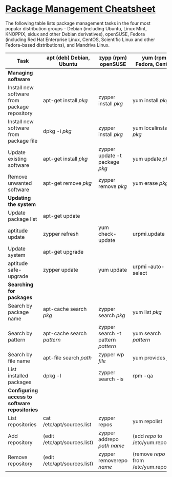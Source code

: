 # [Package Management Cheatsheet](http://lpilinux.com/package-management-cheatsheet.htmlt)

The following table lists package management tasks in the four most popular distribution groups – Debian (including Ubuntu, Linux Mint, KNOPPIX, sidux and other Debian derivatives), openSUSE, Fedora (including Red Hat Enterprise Linux, CentOS, Scientific Linux and other Fedora-based distributions), and Mandriva Linux.

Task| apt (deb)  Debian, Ubuntu| zypp (rpm) openSUSE| yum (rpm) Fedora, CentOS| urpmi (rpm) Mandriva
---|---|---|---|---
 **Managing software**| | | |
Install new software from package repository| apt-get install _pkg_|  zypper install _pkg_|  yum install _pkg_|  urpmi _pkg_
Install new software from package file| dpkg -i _pkg_|  zypper install _pkg_|  yum localinstall _pkg_|  urpmi _pkg_
Update existing software| apt-get install _pkg_|  zypper update -t package _pkg_|  yum update _pkg_|  urpmi _pkg_
Remove unwanted software| apt-get remove _pkg_|  zypper remove _pkg_|  yum erase _pkg_|  urpme _pkg_
 **Updating the system**| | | |
Update package list| apt-get update
aptitude update| zypper refresh| yum check-update| urpmi.update -a
Update system| apt-get upgrade
aptitude safe-upgrade| zypper update| yum update| urpmi –auto-select
 **Searching for packages**| | | |
Search by package name| apt-cache search _pkg_|  zypper search _pkg_|  yum list _pkg_|  urpmq _pkg_
Search by pattern| apt-cache search _pattern_|  zypper search -t pattern _pattern_|  yum search _pattern_|  urpmq –fuzzy _pkg_
Search by file name| apt-file search _path_|  zypper wp _file_|  yum provides _file_|  urpmf _file_
List installed packages| dpkg -l| zypper search -is| rpm -qa| rpm -qa
 **Configuring access to software repositories**| | | |
List repositories| cat /etc/apt/sources.list| zypper repos| yum repolist| urpmq –list-media
Add repository| (edit /etc/apt/sources.list)| zypper addrepo _path_ _name_|  (add _repo_ to /etc/yum.repos.d/)|  urpmi.addmedia _name_ _path_
Remove repository| (edit /etc/apt/sources.list)| zypper removerepo _name_|  (remove _repo_ from /etc/yum.repos.d/)| urpmi.removemedia _media_
